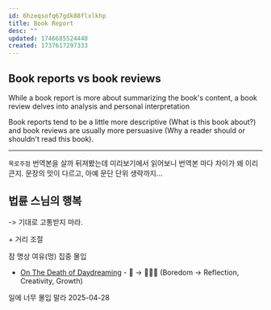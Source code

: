```yaml
---
id: 6hzeqsofq67gdk88flxlkhp
title: Book Report
desc: ""
updated: 1746685524448
created: 1737617297333
---
```


## Book reports vs book reviews

While a book report is more about summarizing the book's content, a book review delves into analysis and personal interpretation

Book reports tend to be a little more descriptive (What is this book about?) and book reviews are usually more persuasive (Why a reader should or shouldn't read this book).

---

`목로주점` 번역본을 살까 뒤져봤는데 미리보기에서 읽어보니 번역본 마다 차이가 왜 이리 큰지.
문장의 맛이 다르고, 아예 문단 단위 생략까지...

## 법륜 스님의 행복

-> 기대로 고통받지 마라.

\+ 거리 조절

잠 명상 여유(멍) 집중 몰입

- [On The Death of Daydreaming](https://www.afterbabel.com/p/on-the-death-of-daydreaming) - 🥱 -> 🤔💡🌱 (Boredom -> Reflection, Creativity, Growth)

일에 너무 몰입 말라
2025-04-28

